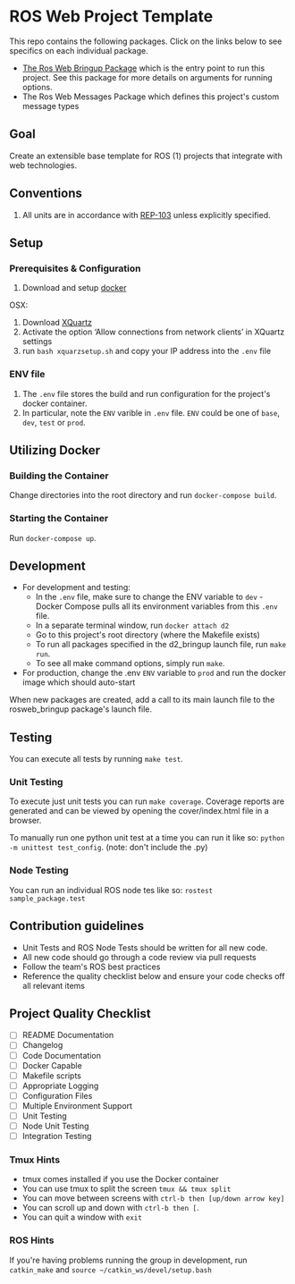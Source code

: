 # ROS Web Project Template

This repo contains the following packages. Click on the links below to see specifics on each individual package.

* [The Ros Web Bringup Package](rosweb_bringup/README.md) which is the entry point to run this project. See this package for more details on arguments for running options.
* The Ros Web Messages Package which defines this project's custom message types

## Goal

Create an extensible base template for ROS (1) projects that integrate with web technologies.

## Conventions

1. All units are in accordance with [REP-103](https://www.ros.org/reps/rep-0103.html) unless explicitly specified.

## Setup

### Prerequisites & Configuration

1. Download and setup [docker](https://www.docker.com/get-started)

OSX:
1. Download [XQuartz](https://www.xquartz.org/)
2. Activate the option ‘Allow connections from network clients’ in XQuartz settings
3. run `bash xquarzsetup.sh` and copy your IP address into the `.env` file

### ENV file

1. The `.env` file stores the build and run configuration for the project's docker container.
2. In particular, note the `ENV` varible in `.env` file. `ENV` could be one of `base`, `dev`, `test` or `prod`.

## Utilizing Docker

### Building the Container

Change directories into the root directory and run `docker-compose build`.

### Starting the Container

Run `docker-compose up`.

## Development

* For development and testing:
  * In the `.env` file, make sure to change the ENV variable to `dev` - Docker Compose pulls all its environment variables from this `.env` file.
  * In a separate terminal window, run `docker attach d2`
  * Go to this project's root directory (where the Makefile exists)
  * To run all packages specified in the d2_bringup launch file, run `make run`.
  * To see all make command options, simply run `make`.
* For production, change the .env `ENV` variable to `prod` and run the docker image which should auto-start

When new packages are created, add a call to its main launch file to the rosweb_bringup package's launch file.

## Testing

You can execute all tests by running `make test`.

### Unit Testing

To execute just unit tests you can run `make coverage`. Coverage reports are generated and can be viewed by opening the cover/index.html file in a browser.

To manually run one python unit test at a time you can run it like so: `python -m unittest test_config`. (note: don't include the .py)

### Node Testing

You can run an individual ROS node tes like so: `rostest sample_package.test`

## Contribution guidelines

* Unit Tests and ROS Node Tests should be written for all new code.
* All new code should go through a code review via pull requests
* Follow the team's ROS best practices
* Reference the quality checklist below and ensure your code checks off all relevant items

## Project Quality Checklist

* [ ] README Documentation
* [ ] Changelog
* [ ] Code Documentation
* [ ] Docker Capable
* [ ] Makefile scripts
* [ ] Appropriate Logging
* [ ] Configuration Files
* [ ] Multiple Environment Support
* [ ] Unit Testing
* [ ] Node Unit Testing
* [ ] Integration Testing

### Tmux Hints

* tmux comes installed if you use the Docker container
* You can use tmux to split the screen `tmux && tmux split`
* You can move between screens with `ctrl-b then [up/down arrow key]`
* You can scroll up and down with `ctrl-b then [`.
* You can quit a window with `exit`

### ROS Hints

If you're having problems running the group in development, run `catkin_make` and `source ~/catkin_ws/devel/setup.bash`
